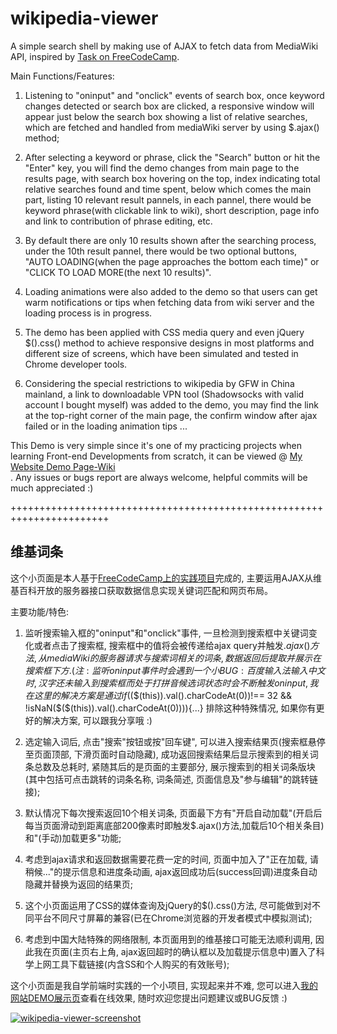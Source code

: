 # wikipedia-viewer

A simple search shell by making use of AJAX to fetch data from MediaWiki API, inspired by <a href = "https://www.freecodecamp.cn/challenges/build-a-wikipedia-viewer" target="_blank">Task on FreeCodeCamp</a>.<br>

Main Functions/Features:
1. Listening to "oninput" and "onclick" events of search box, once keyword changes detected or search box are clicked, a responsive window will appear just below the search box showing a list of relative searches, which are fetched and handled from mediaWiki server by using $.ajax() method;

2. After selecting a keyword or phrase, click the "Search" button or hit the "Enter" key, you will find the demo changes from main page to the results page, with search box hovering on the top, index indicating total relative searches found and time spent, below which comes the main part, listing 10 relevant result pannels, in each pannel, there would be keyword phrase(with clickable link to wiki), short description, page info and link to contribution of phrase editing, etc.

3. By default there are only 10 results shown after the searching process, under the 10th result pannel, there would be two optional buttons, "AUTO LOADING(when the page approaches the bottom each time)" or "CLICK TO LOAD MORE(the next 10 results)".

4. Loading animations were also added to the demo so that users can get warm notifications or tips when fetching data from wiki server and the loading process is in progress.

5. The demo has been applied with CSS media query and even jQuery $().css() method to achieve responsive designs in most platforms and different size of screens, which have been simulated and tested in Chrome developer tools.

6. Considering the special restrictions to wikipedia by GFW in China mainland, a link to downloadable VPN tool (Shadowsocks with valid account I bought myself) was added to the demo, you may find the link at the top-right corner of the main page, the confirm window after ajax failed or in the loading animation tips ...

This Demo is very simple since it's one of my practicing projects when learning Front-end Developments from scratch, it can be viewed @ <a target="_blank" href = "https://www.mike652638.com/demo/wiki.html">My Website Demo Page-Wiki</a><br>.
Any issues or bugs report are always welcome, helpful commits will be much appreciated :)

+++++++++++++++++++++++++++++++++++++++++++++++++++++++++++++++++++++++

<h2>维基词条</h2>

这个小页面是本人基于<a href = "https://www.freecodecamp.cn/challenges/build-a-wikipedia-viewer" target="_blank">FreeCodeCamp上的实践项目</a>完成的, 主要运用AJAX从维基百科开放的服务器接口获取数据信息实现关键词匹配和网页布局。<br>

主要功能/特色:

1. 监听搜索输入框的"oninput"和"onclick"事件, 一旦检测到搜索框中关键词变化或者点击了搜索框, 搜索框中的值将会被传递给ajax query并触发$.ajax()方法, 从mediaWiki的服务器请求与搜索词相关的词条, 数据返回后提取并展示在搜索框下方.
(注: 监听oninput事件时会遇到一个小BUG: 百度输入法输入中文时, 汉字还未输入到搜索框而处于打拼音候选词状态时会不断触发oninput, 我在这里的解决方案是通过if($($(this)).val().charCodeAt(0))!== 32 && !isNaN($($(this)).val().charCodeAt(0)))){...} 排除这种特殊情况, 如果你有更好的解决方案, 可以跟我分享哦 :)

2. 选定输入词后, 点击"搜索"按钮或按"回车键", 可以进入搜索结果页(搜索框悬停至页面顶部, 下滑页面时自动隐藏), 成功返回搜索结果后显示搜索到的相关词条总数及总耗时, 紧随其后的是页面的主要部分, 展示搜索到的相关词条版块(其中包括可点击跳转的词条名称, 词条简述, 页面信息及"参与编辑"的跳转链接);

3. 默认情况下每次搜索返回10个相关词条, 页面最下方有"开启自动加载"(开启后每当页面滑动到距离底部200像素时即触发$.ajax()方法,加载后10个相关条目)和"(手动)加载更多"功能;

4. 考虑到ajax请求和返回数据需要花费一定的时间, 页面中加入了"正在加载, 请稍候..."的提示信息和进度条动画, ajax返回成功后(success回调)进度条自动隐藏并替换为返回的结果页;

5. 这个小页面运用了CSS的媒体查询及jQuery的$().css()方法, 尽可能做到对不同平台不同尺寸屏幕的兼容(已在Chrome浏览器的开发者模式中模拟测试); 

6. 考虑到中国大陆特殊的网络限制, 本页面用到的维基接口可能无法顺利调用, 因此我在页面(主页右上角, ajax返回超时的确认框以及加载提示信息中)置入了科学上网工具下载链接(内含SS和个人购买的有效账号);

这个小页面是我自学前端时实践的一个小项目, 实现起来并不难, 您可以进入<a target="_blank" href = "https://www.mike652638.com/demo/wiki.html">我的网站DEMO展示页</a>查看在线效果, 随时欢迎您提出问题建议或BUG反馈 :) <br>

<a target="_blank" href = "https://www.mike652638.com/demo/wiki.html"><img src="https://www.mike652638.com/demo/wiki/screenshots/wikiScrSht.jpg" alt="wikipedia-viewer-screenshot" /></a>
